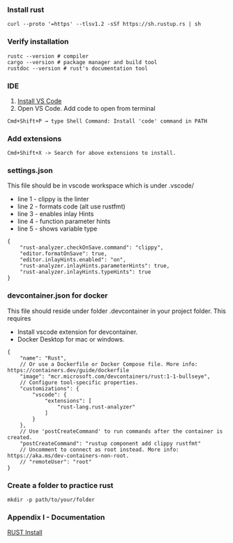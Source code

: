### Install rust
```
curl --proto '=https' --tlsv1.2 -sSf https://sh.rustup.rs | sh
```

### Verify installation
```
rustc --version # compiler
cargo --version # package manager and build tool
rustdoc --version # rust's documentation tool
```

### IDE
1. [Install VS Code](https://code.visualstudio.com/)
2. Open VS Code. Add code to open from terminal
```
Cmd+Shift+P → type Shell Command: Install 'code' command in PATH
```

### Add extensions
<!-- Install Dev Containers, rust-analyzer(intellisense, type hints, go-to-def, Crates, CodeLLDB) and Better TOML (syntax highlighting) -->
```
Cmd+Shift+X -> Search for above extensions to install.
```
### settings.json
This file should be in vscode workspace which is under .vscode/
- line 1 - clippy is the linter
- line 2 - formats code (alt use rustfmt)
- line 3 - enables inlay Hints
- line 4 - function parameter hints
- line 5 - shows variable type

```
{
    "rust-analyzer.checkOnSave.command": "clippy",
    "editor.formatOnSave": true,
    "editor.inlayHints.enabled": "on",
    "rust-analyzer.inlayHints.parameterHints": true,
    "rust-analyzer.inlayHints.typeHints": true
}
```
### devcontainer.json for docker
This file should reside under folder .devcontainer in your project folder. This requires
- Install vscode extension for devcontainer.
- Docker Desktop for mac or windows.

```
{
	"name": "Rust",
	// Or use a Dockerfile or Docker Compose file. More info: https://containers.dev/guide/dockerfile
	"image": "mcr.microsoft.com/devcontainers/rust:1-1-bullseye",
	// Configure tool-specific properties.
	"customizations": {
		"vscode": {
			"extensions": [
				"rust-lang.rust-analyzer"
			]
		}
	},
	// Use 'postCreateCommand' to run commands after the container is created.
	"postCreateCommand": "rustup component add clippy rustfmt"
	// Uncomment to connect as root instead. More info: https://aka.ms/dev-containers-non-root.
	// "remoteUser": "root"
}
```

### Create a folder to practice rust
```
mkdir -p path/to/your/folder
```

### Appendix I - Documentation
[RUST Install](https://www.rust-lang.org/tools/install)
